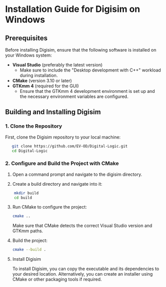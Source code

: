 # Installation Guide for Digisim on Windows

## Prerequisites

Before installing Digisim, ensure that the following software is installed on your Windows system:

- **Visual Studio** (preferably the latest version)
  - Make sure to include the "Desktop development with C++" workload during installation.
- **CMake** (version 3.10 or later)
- **GTKmm 4** (required for the GUI)
  - Ensure that the GTKmm 4 development environment is set up and the necessary environment variables are configured.

## Building and Installing Digisim

### 1. Clone the Repository

First, clone the Digisim repository to your local machine:

```bash
   git clone https://github.com/EV-OD/Digital-Logic.git
   cd Digital-Logic
```

### 2. Configure and Build the Project with CMake

1. Open a command prompt and navigate to the digisim directory.

2. Create a build directory and navigate into it:

```bash
    mkdir build
    cd build
```

3. Run CMake to configure the project:

    ```bash
    cmake ..
    ```

    Make sure that CMake detects the correct Visual Studio version and GTKmm paths.

4. Build the project:

    ```bash
    cmake --build .
    ```

3. Install Digisim

    To install Digisim, you can copy the executable and its dependencies to your desired location. Alternatively, you can create an installer using CMake or other packaging tools if required.
